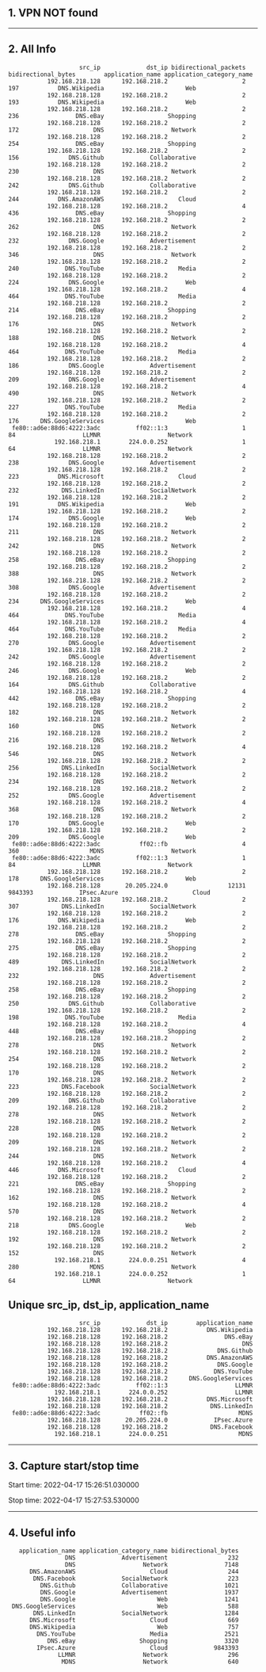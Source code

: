 ## 1. VPN NOT found
---
## 2. All Info
                        src_ip             dst_ip bidirectional_packets bidirectional_bytes        application_name application_category_name
               192.168.218.128      192.168.218.2                     2                 197           DNS.Wikipedia                       Web
               192.168.218.128      192.168.218.2                     2                 193           DNS.Wikipedia                       Web
               192.168.218.128      192.168.218.2                     2                 236                DNS.eBay                  Shopping
               192.168.218.128      192.168.218.2                     2                 172                     DNS                   Network
               192.168.218.128      192.168.218.2                     2                 254                DNS.eBay                  Shopping
               192.168.218.128      192.168.218.2                     2                 156              DNS.Github             Collaborative
               192.168.218.128      192.168.218.2                     2                 230                     DNS                   Network
               192.168.218.128      192.168.218.2                     2                 242              DNS.Github             Collaborative
               192.168.218.128      192.168.218.2                     2                 244           DNS.AmazonAWS                     Cloud
               192.168.218.128      192.168.218.2                     4                 436                DNS.eBay                  Shopping
               192.168.218.128      192.168.218.2                     2                 262                     DNS                   Network
               192.168.218.128      192.168.218.2                     2                 232              DNS.Google             Advertisement
               192.168.218.128      192.168.218.2                     2                 346                     DNS                   Network
               192.168.218.128      192.168.218.2                     2                 240             DNS.YouTube                     Media
               192.168.218.128      192.168.218.2                     2                 224              DNS.Google                       Web
               192.168.218.128      192.168.218.2                     4                 464             DNS.YouTube                     Media
               192.168.218.128      192.168.218.2                     2                 214                DNS.eBay                  Shopping
               192.168.218.128      192.168.218.2                     2                 176                     DNS                   Network
               192.168.218.128      192.168.218.2                     2                 188                     DNS                   Network
               192.168.218.128      192.168.218.2                     4                 464             DNS.YouTube                     Media
               192.168.218.128      192.168.218.2                     2                 186              DNS.Google             Advertisement
               192.168.218.128      192.168.218.2                     2                 209              DNS.Google             Advertisement
               192.168.218.128      192.168.218.2                     4                 490                     DNS                   Network
               192.168.218.128      192.168.218.2                     2                 227             DNS.YouTube                     Media
               192.168.218.128      192.168.218.2                     2                 176      DNS.GoogleServices                       Web
     fe80::ad6e:88d6:4222:3adc          ff02::1:3                     1                  84                   LLMNR                   Network
                 192.168.218.1        224.0.0.252                     1                  64                   LLMNR                   Network
               192.168.218.128      192.168.218.2                     2                 238              DNS.Google             Advertisement
               192.168.218.128      192.168.218.2                     2                 223           DNS.Microsoft                     Cloud
               192.168.218.128      192.168.218.2                     2                 232            DNS.LinkedIn             SocialNetwork
               192.168.218.128      192.168.218.2                     2                 191           DNS.Wikipedia                       Web
               192.168.218.128      192.168.218.2                     2                 174              DNS.Google                       Web
               192.168.218.128      192.168.218.2                     2                 211                     DNS                   Network
               192.168.218.128      192.168.218.2                     2                 242                     DNS                   Network
               192.168.218.128      192.168.218.2                     2                 258                DNS.eBay                  Shopping
               192.168.218.128      192.168.218.2                     2                 388                     DNS                   Network
               192.168.218.128      192.168.218.2                     2                 308              DNS.Google             Advertisement
               192.168.218.128      192.168.218.2                     2                 234      DNS.GoogleServices                       Web
               192.168.218.128      192.168.218.2                     4                 464             DNS.YouTube                     Media
               192.168.218.128      192.168.218.2                     4                 464             DNS.YouTube                     Media
               192.168.218.128      192.168.218.2                     2                 270              DNS.Google             Advertisement
               192.168.218.128      192.168.218.2                     2                 242              DNS.Google             Advertisement
               192.168.218.128      192.168.218.2                     2                 246              DNS.Google                       Web
               192.168.218.128      192.168.218.2                     2                 164              DNS.Github             Collaborative
               192.168.218.128      192.168.218.2                     4                 442                DNS.eBay                  Shopping
               192.168.218.128      192.168.218.2                     2                 182                     DNS                   Network
               192.168.218.128      192.168.218.2                     2                 160                     DNS                   Network
               192.168.218.128      192.168.218.2                     2                 216                     DNS                   Network
               192.168.218.128      192.168.218.2                     4                 546                     DNS                   Network
               192.168.218.128      192.168.218.2                     2                 256            DNS.LinkedIn             SocialNetwork
               192.168.218.128      192.168.218.2                     2                 234                     DNS                   Network
               192.168.218.128      192.168.218.2                     2                 252              DNS.Google             Advertisement
               192.168.218.128      192.168.218.2                     4                 368                     DNS                   Network
               192.168.218.128      192.168.218.2                     2                 170              DNS.Google                       Web
               192.168.218.128      192.168.218.2                     2                 209              DNS.Google                       Web
     fe80::ad6e:88d6:4222:3adc           ff02::fb                     4                 360                    MDNS                   Network
     fe80::ad6e:88d6:4222:3adc          ff02::1:3                     1                  84                   LLMNR                   Network
               192.168.218.128      192.168.218.2                     2                 178      DNS.GoogleServices                       Web
               192.168.218.128       20.205.224.0                 12131             9843393             IPsec.Azure                     Cloud
               192.168.218.128      192.168.218.2                     2                 307            DNS.LinkedIn             SocialNetwork
               192.168.218.128      192.168.218.2                     2                 176           DNS.Wikipedia                       Web
               192.168.218.128      192.168.218.2                     2                 278                DNS.eBay                  Shopping
               192.168.218.128      192.168.218.2                     2                 275                DNS.eBay                  Shopping
               192.168.218.128      192.168.218.2                     2                 489            DNS.LinkedIn             SocialNetwork
               192.168.218.128      192.168.218.2                     2                 232                     DNS             Advertisement
               192.168.218.128      192.168.218.2                     2                 258                DNS.eBay                  Shopping
               192.168.218.128      192.168.218.2                     2                 250              DNS.Github             Collaborative
               192.168.218.128      192.168.218.2                     2                 198             DNS.YouTube                     Media
               192.168.218.128      192.168.218.2                     4                 448                DNS.eBay                  Shopping
               192.168.218.128      192.168.218.2                     2                 278                     DNS                   Network
               192.168.218.128      192.168.218.2                     2                 254                     DNS                   Network
               192.168.218.128      192.168.218.2                     2                 170                     DNS                   Network
               192.168.218.128      192.168.218.2                     2                 223            DNS.Facebook             SocialNetwork
               192.168.218.128      192.168.218.2                     2                 209              DNS.Github             Collaborative
               192.168.218.128      192.168.218.2                     2                 278                     DNS                   Network
               192.168.218.128      192.168.218.2                     2                 228                     DNS                   Network
               192.168.218.128      192.168.218.2                     2                 209                     DNS                   Network
               192.168.218.128      192.168.218.2                     2                 244                     DNS                   Network
               192.168.218.128      192.168.218.2                     4                 446           DNS.Microsoft                     Cloud
               192.168.218.128      192.168.218.2                     2                 221                DNS.eBay                  Shopping
               192.168.218.128      192.168.218.2                     2                 162                     DNS                   Network
               192.168.218.128      192.168.218.2                     4                 570                     DNS                   Network
               192.168.218.128      192.168.218.2                     2                 218              DNS.Google                       Web
               192.168.218.128      192.168.218.2                     2                 192                     DNS                   Network
               192.168.218.128      192.168.218.2                     2                 152                     DNS                   Network
                 192.168.218.1        224.0.0.251                     4                 280                    MDNS                   Network
                 192.168.218.1        224.0.0.252                     1                  64                   LLMNR                   Network
## Unique src_ip, dst_ip, application_name
                        src_ip             dst_ip        application_name
               192.168.218.128      192.168.218.2           DNS.Wikipedia
               192.168.218.128      192.168.218.2                DNS.eBay
               192.168.218.128      192.168.218.2                     DNS
               192.168.218.128      192.168.218.2              DNS.Github
               192.168.218.128      192.168.218.2           DNS.AmazonAWS
               192.168.218.128      192.168.218.2              DNS.Google
               192.168.218.128      192.168.218.2             DNS.YouTube
               192.168.218.128      192.168.218.2      DNS.GoogleServices
     fe80::ad6e:88d6:4222:3adc          ff02::1:3                   LLMNR
                 192.168.218.1        224.0.0.252                   LLMNR
               192.168.218.128      192.168.218.2           DNS.Microsoft
               192.168.218.128      192.168.218.2            DNS.LinkedIn
     fe80::ad6e:88d6:4222:3adc           ff02::fb                    MDNS
               192.168.218.128       20.205.224.0             IPsec.Azure
               192.168.218.128      192.168.218.2            DNS.Facebook
                 192.168.218.1        224.0.0.251                    MDNS
---
## 3. Capture start/stop time

 Start time: 2022-04-17 15:26:51.030000

 Stop time: 2022-04-17 15:27:53.530000

---
## 4. Useful info

       application_name application_category_name bidirectional_bytes
                    DNS             Advertisement                 232
                    DNS                   Network                7148
          DNS.AmazonAWS                     Cloud                 244
           DNS.Facebook             SocialNetwork                 223
             DNS.Github             Collaborative                1021
             DNS.Google             Advertisement                1937
             DNS.Google                       Web                1241
     DNS.GoogleServices                       Web                 588
           DNS.LinkedIn             SocialNetwork                1284
          DNS.Microsoft                     Cloud                 669
          DNS.Wikipedia                       Web                 757
            DNS.YouTube                     Media                2521
               DNS.eBay                  Shopping                3320
            IPsec.Azure                     Cloud             9843393
                  LLMNR                   Network                 296
                   MDNS                   Network                 640